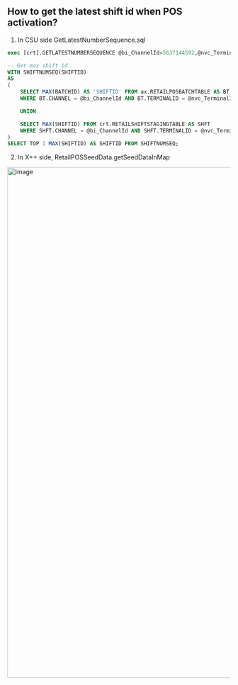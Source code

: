 ## How to get the latest shift id when POS activation?

1. In CSU side  GetLatestNumberSequence.sql
   
```sql
exec [crt].GETLATESTNUMBERSEQUENCE @bi_ChannelId=5637144592,@nvc_TerminalId=N'HOUSTON-39'
```

```sql
-- Get max shift id
WITH SHIFTNUMSEQ(SHIFTID)
AS
(
	SELECT MAX(BATCHID) AS 'SHIFTID' FROM ax.RETAILPOSBATCHTABLE AS BT
	WHERE BT.CHANNEL = @bi_ChannelId AND BT.TERMINALID = @nvc_TerminalId

	UNION

	SELECT MAX(SHIFTID) FROM crt.RETAILSHIFTSTAGINGTABLE AS SHFT
	WHERE SHFT.CHANNEL = @bi_ChannelId AND SHFT.TERMINALID = @nvc_TerminalId
)
SELECT TOP 1 MAX(SHIFTID) AS SHIFTID FROM SHIFTNUMSEQ;
```

2.  In X++ side,  RetailPOSSeedData.getSeedDataInMap<br/>

<img width="1154" alt="image" src="https://github.com/zhangguanghuib/NewCommerceSDK/assets/14832260/8b79cba7-2a40-415a-b318-3470d0e85486">

